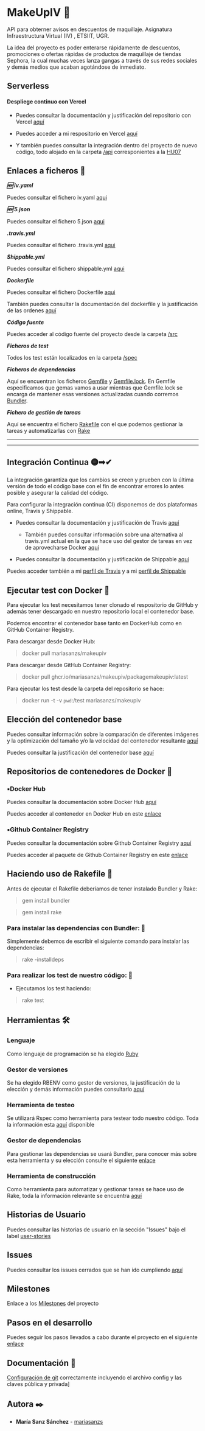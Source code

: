 # MakeUpIV 💄

API para obterner avisos en descuentos de maquillaje. Asignatura Infraestructura Virtual (IV) , ETSIIT, UGR.

La idea del proyecto es poder enterarse rápidamente de descuentos, promociones o ofertas rápidas de productos de maquillaje de tiendas Sephora, la cual muchas veces lanza gangas a través de sus redes sociales y demás medios que acaban agotándose de inmediato.

## Serverless 

#### Despliege continuo con Vercel

- Puedes consultar la documentación y justificación del repositorio con Vercel [aquí](https://github.com/mariasanzs/makeupIV/blob/master/docs/despliegueVercel.md#documentaci%C3%B3n-de-la-conexi%C3%B3n-entre-el-repositorio-y-vercel-para-despliegue-continuo)

- Puedes acceder a mi respositorio en Vercel [aquí](https://makeup-iv.mariasanzs.vercel.app/)

- Y también puedes consultar la integración dentro del proyecto de nuevo código, todo alojado en la carpeta [/api](https://github.com/mariasanzs/makeupIV/tree/master/api) corresponientes a la [HU07](https://github.com/mariasanzs/makeupIV/issues/45)


## Enlaces a ficheros 📑

***🆕 iv.yaml***

Puedes consultar el fichero iv.yaml [aqui](https://github.com/mariasanzs/makeupIV/blob/master/iv.yaml)

***🆕 5.json***

Puedes consultar el fichero 5.json [aqui](https://github.com/mariasanzs/makeupIV/blob/master/5.json)

***.travis.yml***

Puedes consultar el fichero .travis.yml [aqui](https://github.com/mariasanzs/makeupIV/blob/master/.travis.yml)

***Shippable.yml***

Puedes consultar el fichero shippable.yml [aqui](https://github.com/mariasanzs/makeupIV/blob/master/shippable.yml)

***Dockerfile***

Puedes consultar el fichero Dockerfile [aqui](https://github.com/mariasanzs/makeupIV/blob/master/Dockerfile)

También puedes consultar la documentación del dockerfile y la justificación de las ordenes [aquí](https://github.com/mariasanzs/makeupIV/blob/master/docs/dockerfile.md)

***Código fuente***

Puedes acceder al código fuente del proyecto desde la carpeta [/src](https://github.com/mariasanzs/makeupIV/tree/master/src)

***Ficheros de test***

Todos los test están localizados en la carpeta [/spec](https://github.com/mariasanzs/makeupIV/tree/master/spec)


***Ficheros de dependencias***

Aquí se encuentran los ficheros [Gemfile](https://github.com/mariasanzs/makeupIV/blob/master/Gemfile) y [Gemfile.lock](https://github.com/mariasanzs/makeupIV/blob/master/Gemfile.lock). En Gemfile especificamos que gemas vamos a usar mientras que Gemfile.lock se encarga de mantener esas versiones actualizadas cuando corremos [Bundler](https://github.com/mariasanzs/makeupIV/blob/master/docs/bundler.md#bundler---gestor-de-dependencias).

***Fichero de gestión de tareas***

Aquí se encuentra el fichero [Rakefile](https://github.com/mariasanzs/makeupIV/blob/master/Rakefile) con el que podemos gestionar la tareas y automatizarlas con [Rake](https://github.com/mariasanzs/makeupIV/blob/master/docs/rake.md)

---
---
## Integración Continua 🟡➡✔ 

La integración garantiza que los cambios se creen y prueben con la última versión de todo el código base con el fin de encontrar errores lo antes posible y asegurar la calidad del código.

Para configurar la integración continua (CI) disponemos de dos plataformas online, Travis y Shippable.

  - Puedes consultar la documentación y justificación de Travis [aquí](https://github.com/mariasanzs/makeupIV/blob/master/docs/travis.md)
	- También puedes consultar información sobre una alternativa al travis.yml actual en la que se hace uso del gestor de tareas en vez de aprovecharse Docker [aquí](https://github.com/mariasanzs/makeupIV/blob/master/docs/AlternativaTravis.md)

  - Puedes consultar la documentación y justificación de Shippable [aquí](https://github.com/mariasanzs/makeupIV/blob/master/docs/shippable.md)

Puedes acceder también a mi [perfil de Travis](https://travis-ci.com/github/mariasanzs) y a mi [perfil de Shippable](https://app.shippable.com/subs/github/mariasanzs/dashboard) 

## Ejecutar test con Docker :whale:
Para ejecutar los test necesitamos tener clonado el respositorio de GitHub y además tener descargado en nuestro repositorio local el contenedor base.

Podemos encontrar el contenedor base tanto en DockerHub como en GitHub Container Registry.

Para descargar desde Docker Hub:
>docker pull mariasanzs/makeupiv

Para descargar desde GitHub Container Registry:
>docker pull ghcr.io/mariasanzs/makeupiv/packagemakeupiv:latest

Para ejecutar los test desde la carpeta del repositorio se hace:
>docker run -t -v `pwd`:/test mariasanzs/makeupiv

## Elección del contenedor base

Puedes consultar información sobre la comparación de diferentes imágenes y la optimización del tamaño y/o la velocidad del contenedor resultante [aquí](https://github.com/mariasanzs/makeupIV/blob/master/docs/comparacionImagenes.md)

Puedes consultar la justificación del contenedor base [aquí](https://github.com/mariasanzs/makeupIV/blob/master/docs/justificacionContenedor.md)

## Repositorios de contenedores de Docker :whale:
### ▪️Docker Hub

Puedes consultar la documentación sobre Docker Hub [aquí](https://github.com/mariasanzs/makeupIV/blob/master/docs/dockerHub.md)

Puedes acceder al contenedor en Docker Hub en este [enlace](https://hub.docker.com/repository/docker/mariasanzs/makeupiv)

### ▪️Github Container Registry

Puedes consultar la documentación sobre Github Container Registry [aquí](https://github.com/mariasanzs/makeupIV/blob/master/docs/githubContainerRegistry.md)

Puedes acceder al paquete de Github Container Registry en este [enlace](https://github.com/users/mariasanzs/packages/container/package/makeupiv%2Fpackagemakeupiv)

## Haciendo uso de Rakefile 🔷

Antes de ejecutar el Rakefile deberíamos de tener instalado Bundler y Rake:

> gem install bundler

> gem install rake

### Para instalar las dependencias con Bundler: 🔹

Simplemente debemos de escribir el siguiente comando para instalar las dependencias:

>rake -installdeps


### Para realizar los test de nuestro código: 🔹

* Ejecutamos los test haciendo:
>rake test


## Herramientas 🛠️

### Lenguaje

Como lenguaje de programación se ha elegido [Ruby](https://github.com/mariasanzs/makeupIV/blob/master/docs/herramientas.md)

### Gestor de versiones

Se ha elegido RBENV como gestor de versiones, la justificación de la elección y demás información puedes consultarlo [aquí](https://github.com/mariasanzs/makeupIV/blob/master/docs/rbenv.md#rbenv---gestor-de-versiones)

### Herramienta de testeo

Se utilizará Rspec como herramienta para testear todo nuestro código. Toda la información esta [aquí](https://github.com/mariasanzs/makeupIV/blob/master/docs/rspec.md#rspec---marco-de-test) disponible

### Gestor de dependencias

Para gestionar las dependencias se usará Bundler, para conocer más sobre esta herramienta y su elección consulte el siguiente [enlace](https://github.com/mariasanzs/makeupIV/blob/master/docs/bundler.md)

### Herramienta de construcción

Como herramienta para automatizar y gestionar tareas se hace uso de Rake, toda la información relevante se encuentra [aquí](https://github.com/mariasanzs/makeupIV/blob/master/docs/rake.md)



## Historias de Usuario
Puedes consultar las historias de usuario en la sección "Issues" bajo el label [user-stories](https://github.com/mariasanzs/makeupIV/issues?q=is%3Aopen+is%3Aissue+label%3Auser-stories)

## Issues
Puedes consultar los issues cerrados que se han ido cumpliendo [aquí](https://github.com/mariasanzs/makeupIV/issues?q=is%3Aissue+is%3Aclosed)

## Milestones
Enlace a los [Milestones](https://github.com/mariasanzs/makeupIV/milestones) del proyecto

## Pasos en el desarrollo
Puedes seguir los pasos llevados a cabo durante el proyecto en el siguiente [enlace](https://github.com/mariasanzs/makeupIV/blob/master/docs/pasos.md)

## Documentación 📖
[Configuración de git](https://github.com/mariasanzs/makeupIV/blob/master/docs/git.md) correctamente incluyendo el archivo config y las claves pública y privada]

## Autora ✒️
* **María Sanz Sánchez** - [mariasanzs](https://github.com/mariasanzs)
